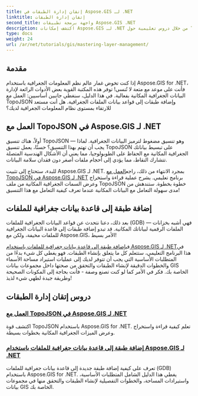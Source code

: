 ```yaml
---
title: إتقان إدارة الطبقات في Aspose.GIS لـ .NET
linktitle: إتقان إدارة الطبقات
second_title: واجهة برمجة تطبيقات Aspose.GIS .NET
description: اكتشف إمكانات Aspose.GIS لـ .NET من خلال دروس تعليمية حول TopoJSON وقواعد بيانات الملفات الجغرافية. قم بتبسيط إدارة الطبقات لديك.
type: docs
weight: 24
url: /ar/net/tutorials/gis/mastering-layer-management/
---
```

## مقدمة

إذا كنت تخوض غمار عالم نظم المعلومات الجغرافية باستخدام Aspose.GIS for .NET، فأنت على موعد مع متعة لا تُنسى! توفر هذه المكتبة القوية بعض الأدوات الرائعة لإدارة البيانات الجغرافية المكانية بفعالية. في هذا الدليل، سنغطي جانبين أساسيين: العمل مع TopoJSON وإضافة طبقات إلى قواعد بيانات الملفات الجغرافية. هل أنت مستعد للارتقاء بمستوى نظام المعلومات الجغرافية لديك؟

## العمل مع TopoJSON في Aspose.GIS لـ .NET

أولاً، هناك تنسيق TopoJSON — وهو تنسيق مضغوط لترميز البيانات الجغرافية. لماذا يجب أن تهتم بهذا التنسيق؟ حسنًا، يعمل تنسيق TopoJSON على تبسيط بياناتك الجغرافية المكانية مع الحفاظ على الطوبولوجيا، مما يعني أن الأشكال الهندسية المتصلة تتشارك النقاط، مما يؤدي إلى أحجام ملفات أصغر دون فقدان سلامة البيانات. 

 للبدء، ستحتاج إلى تثبيت Aspose.GIS لـ .NET. بمجرد الانتهاء من ذلك، راجع[العمل مع TopoJSON في Aspose.GIS لـ .NET](./working-with-topojson/) برنامج تعليمي. يشرح عملية قراءة واستخراج وعرض السمات الجغرافية المكانية من ملف TopoJSON خطوة بخطوة. ستندهش من مدى سهولة التعامل مع البيانات المكانية عندما تعرف كيفية التعامل مع هذا التنسيق!

## إضافة طبقة إلى قاعدة بيانات جغرافية للملفات

بعد ذلك، دعنا نتحدث عن قواعد البيانات الجغرافية للملفات (GDB) — فهي أشبه بخزانات الملفات الرقمية لبياناتك المكانية. قد تبدو إضافة طبقات إلى قاعدة البيانات الجغرافية للملفات مخيفة، ولكن مع Aspose.GIS، الأمر بسيط! 

 في[إضافة طبقة إلى قاعدة بيانات جغرافية للملفات باستخدام Aspose.GIS لـ .NET](./add-layer-to-file-geo-database/)في هذا البرنامج التعليمي، ستتعلم كل ما يتعلق بإنشاء الطبقات. فهو يغطي كل شيء بدءًا من المتطلبات الأساسية التي يجب أن تتوفر لديك إلى عمليات استيراد مساحة الأسماء والخطوات الدقيقة لإنشاء الطبقات والتحقق من صحتها داخل مجموعات بيانات GIS الخاصة بك. فكر في الأمر كما لو كنت تصنع وصفة - فأنت بحاجة إلى المكونات الصحيحة وطريقة جيدة لطهي شيء لذيذ!

## دروس إتقان إدارة الطبقات
### [العمل مع TopoJSON في Aspose.GIS لـ .NET](./working-with-topojson/)
اكتشف قوة TopoJSON باستخدام Aspose.GIS for .NET. تعلم كيفية قراءة واستخراج وعرض الميزات الجغرافية المكانية بخطوات بسيطة.
### [إضافة طبقة إلى قاعدة بيانات جغرافية للملفات باستخدام Aspose.GIS لـ .NET](./add-layer-to-file-geo-database/)
تعرف على كيفية إضافة طبقة جديدة إلى قاعدة بيانات جغرافية للملفات (GDB) باستخدام Aspose.GIS for .NET. يغطي هذا الدليل الشامل المتطلبات الأساسية، واستيرادات المساحة، والخطوات التفصيلية لإنشاء الطبقات والتحقق منها في مجموعات بيانات GIS الخاصة بك.